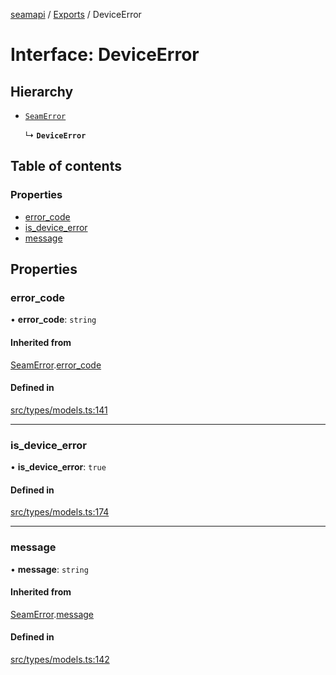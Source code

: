 [seamapi](../README.md) / [Exports](../modules.md) / DeviceError

# Interface: DeviceError

## Hierarchy

- [`SeamError`](SeamError.md)

  ↳ **`DeviceError`**

## Table of contents

### Properties

- [error\_code](DeviceError.md#error_code)
- [is\_device\_error](DeviceError.md#is_device_error)
- [message](DeviceError.md#message)

## Properties

### error\_code

• **error\_code**: `string`

#### Inherited from

[SeamError](SeamError.md).[error_code](SeamError.md#error_code)

#### Defined in

[src/types/models.ts:141](https://github.com/seamapi/javascript/blob/main/src/types/models.ts#L141)

___

### is\_device\_error

• **is\_device\_error**: ``true``

#### Defined in

[src/types/models.ts:174](https://github.com/seamapi/javascript/blob/main/src/types/models.ts#L174)

___

### message

• **message**: `string`

#### Inherited from

[SeamError](SeamError.md).[message](SeamError.md#message)

#### Defined in

[src/types/models.ts:142](https://github.com/seamapi/javascript/blob/main/src/types/models.ts#L142)
